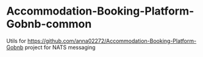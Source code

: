 # Accommodation-Booking-Platform-Gobnb-common

Utils for https://github.com/anna02272/Accommodation-Booking-Platform-Gobnb project for NATS messaging
